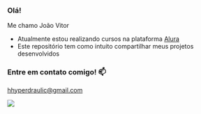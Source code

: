 ### Olá!

Me chamo João Vitor

- Atualmente estou realizando cursos na plataforma [Alura](https://www.alura.com.br/)
- Este repositório tem como intuito compartilhar meus projetos desenvolvidos


### Entre em contato comigo! 📫

hhyperdraulic@gmail.com





![](https://media1.tenor.com/m/l-mAGjDCNpoAAAAC/spike-cowboybebop.gif)
